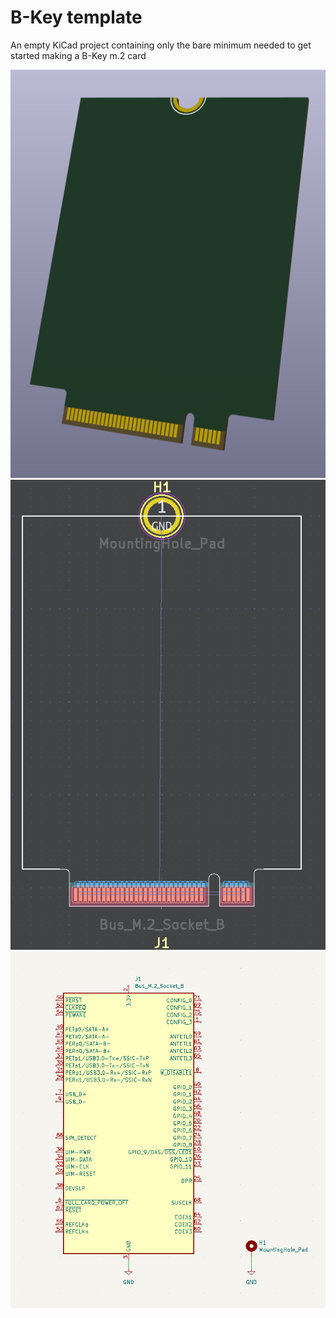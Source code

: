 # B-Key template
An empty KiCad project containing only the bare minimum needed to get started making a B-Key m.2 card

<img src="3dpic.png">

<img src="pcbpic.png" >

<img src="schempic.png">
